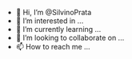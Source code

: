 - 👋 Hi, I’m @SilvinoPrata
- 👀 I’m interested in ...
- 🌱 I’m currently learning ...
- 💞️ I’m looking to collaborate on ...
- 📫 How to reach me ...

<!---
SilvinoPrata/SilvinoPrata is a ✨ special ✨ repository because its `README.md` (this file) appears on your GitHub profile.
You can click the Preview link to take a look at your changes.
--->
